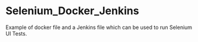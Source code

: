 # Selenium_Docker_Jenkins
Example of docker file and a Jenkins file which can be used to run Selenium UI Tests. 
